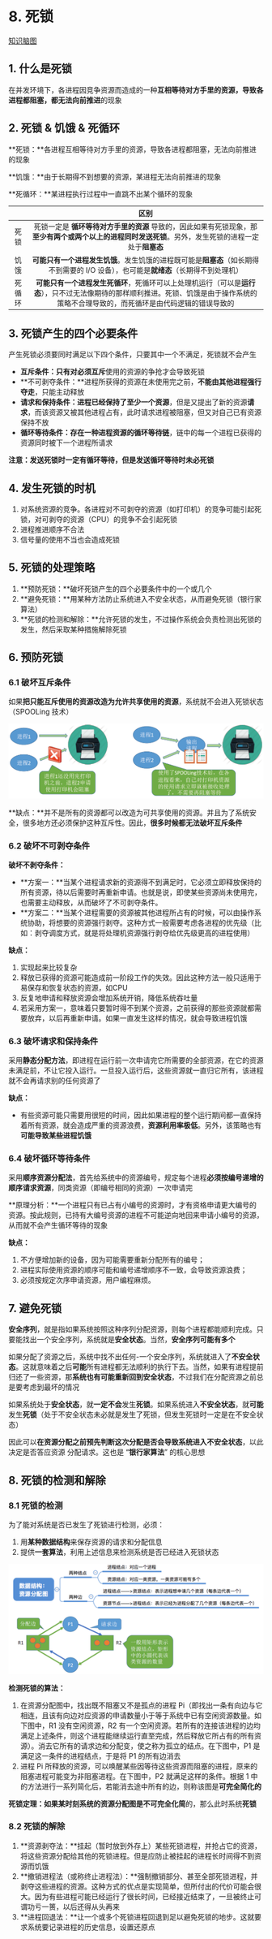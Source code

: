 # 8. 死锁

[知识脑图](https://lfool.github.io/os_mind/deadlock.html)

## 1. 什么是死锁

在并发环境下，各进程因竞争资源而造成的一种**互相等待对方手里的资源，导致各进程都阻塞，都无法向前推进**的现象

## 2. 死锁 & 饥饿 & 死循环

**死锁：**各进程互相等待对方手里的资源，导致各进程都阻塞，无法向前推进的现象

**饥饿：**由于长期得不到想要的资源，某进程无法向前推进的现象

**死循环：**某进程执行过程中一直跳不出某个循环的现象

|  | 区别 |
| :---: | :---: |
| 死锁 | 死锁一定是 **循环等待对方手里的资源** 导致的，因此如果有死锁现象，那**至少有两个或两个以上的进程同时发送死锁**。另外，发生死锁的进程一定处于**阻塞态** |
| 饥饿 | **可能只有一个进程发生饥饿**。发生饥饿的进程既可能是**阻塞态**（如长期得不到需要的 I/O 设备），也可能是**就绪态**（长期得不到处理机） |
| 死循环 | **可能只有一个进程发生死循环**，死循环可以上处理机运行（可以是**运行态**），只不过无法像期待的那样顺利推进。死锁、饥饿是由于操作系统的策略不合理导致的，而死循环是由代码逻辑的错误导致的 |

## 3. 死锁产生的四个必要条件

产生死锁必须要同时满足以下四个条件，只要其中一个不满足，死锁就不会产生

* **互斥条件：**只有对必须**互斥**使用的资源的争抢才会导致死锁
* **不可剥夺条件：**进程所获得的资源在未使用完之前，**不能由其他进程强行夺走**，只能主动释放
* **请求和保持条件：**进程**已经保持了至少一个资源**，但是又提出了新的资源**请求**，而该资源又被其他进程占有，此时请求进程被阻塞，但又对自己已有资源保持不放
* **循环等待条件：**存在一种进程**资源的循环等待链**，链中的每一个进程已获得的资源同时被下一个进程所请求

**注意：发送死锁时一定有循环等待，但是发送循环等待时未必死锁**

## 4. 发生死锁的时机

1. 对系统资源的竞争。各进程对不可剥夺的资源（如打印机）的竞争可能引起死锁，对可剥夺的资源（CPU）的竞争不会引起死锁
2. 进程推进顺序不合法
3. 信号量的使用不当也会造成死锁

## 5. 死锁的处理策略

1. **预防死锁：**破坏死锁产生的四个必要条件中的一个或几个
2. **避免死锁：**用某种方法防止系统进入不安全状态，从而避免死锁（银行家算法）
3. **死锁的检测和解除：**允许死锁的发生，不过操作系统会负责检测出死锁的发生，然后采取某种措施解除死锁

## 6. 预防死锁

### 6.1 破坏互斥条件

如果**把只能互斥使用的资源改造为允许共享使用的资源**，系统就不会进入死锁状态（SPOOLing 技术）

![](../.gitbook/assets/image%20%2818%29.png)

**缺点：**并不是所有的资源都可以改造为可共享使用的资源。并且为了系统安全，很多地方还必须保护这种互斥性。因此，**很多时候都无法破坏互斥条件**

### 6.2 破坏不可剥夺条件

**破坏不剥夺条件：** 

* **方案一：**当某个进程请求新的资源得不到满足时，它必须立即释放保持的所有资源，待以后需要时再重新申请。也就是说，即使某些资源尚未使用完，也需要主动释放，从而破坏了不可剥夺条件。
* **方案二：**当某个进程需要的资源被其他进程所占有的时候，可以由操作系统协助，将想要的资源强行剥夺。这种方式一般需要考虑各进程的优先级（比如：剥夺调度方式，就是将处理机资源强行剥夺给优先级更高的进程使用）

**缺点：**

1. 实现起来比较复杂
2. 释放已获得的资源可能造成前一阶段工作的失效。因此这种方法一般只适用于易保存和恢复状态的资源，如CPU
3. 反复地申请和释放资源会增加系统开销，降低系统吞吐量
4. 若采用方案一，意味着只要暂时得不到某个资源，之前获得的那些资源就都需要放弃，以后再重新申请。如果一直发生这样的情况，就会导致进程饥饿

### 6.3 破坏请求和保持条件

采用**静态分配方法**，即进程在运行前一次申请完它所需要的全部资源，在它的资源未满足前，不让它投入运行。一旦投入运行后，这些资源就一直归它所有，该进程就不会再请求别的任何资源了

**缺点：**

* 有些资源可能只需要用很短的时间，因此如果进程的整个运行期间都一直保持着所有资源，就会造成严重的资源浪费，**资源利用率极低**。另外，该策略也有**可能导致某些进程饥饿**

### 6.4 破坏循环等待条件

采用**顺序资源分配法**，首先给系统中的资源编号，规定每个进程**必须按编号递增的顺序请求资源**，同类资源（即编号相同的资源）一次申请完

**原理分析：**一个进程只有已占有小编号的资源时，才有资格申请更大编号的资源。按此规则，已持有大编号资源的进程不可能逆向地回来申请小编号的资源，从而就不会产生循环等待的现象

**缺点：**

1. 不方便增加新的设备，因为可能需要重新分配所有的编号；
2. 进程实际使用资源的顺序可能和编号递增顺序不一致，会导致资源浪费；
3. 必须按规定次序申请资源，用户编程麻烦。

## 7. 避免死锁

**安全序列**，就是指如果系统按照这种序列分配资源，则每个进程都能顺利完成。只要能找出一个安全序列，系统就是**安全状态**。当然，**安全序列可能有多个**

如果分配了资源之后，系统中找不出任何-一个安全序列，系统就进入了**不安全状态**。这就意味着之后**可能**所有进程都无法顺利的执行下去。当然，如果有进程提前归还了一些资源，那**系统也有可能重新回到安全状态**，不过我们在分配资源之前总是要考虑到最坏的情况

如果系统处于**安全状态**，就**一定不会**发生**死锁**。如果系统进入**不安全状态**，就**可能**发生**死锁**（处于不安全状态未必就是发生了死锁，但发生死锁时一定是在不安全状态）

因此可以**在资源分配之前预先判断这次分配是否会导致系统进入不安全状态**，以此决定是否答应资源 分配请求。这也是 “**银行家算法**” 的核心思想

## 8. 死锁的检测和解除

### 8.1 死锁的检测

为了能对系统是否已发生了死锁进行检测，必须：

1. 用**某种数据结构**来保存资源的请求和分配信息
2. 提供**一套算法**，利用上述信息来检测系统是否已经进入死锁状态

![](../.gitbook/assets/image%20%2836%29.png)

**检测死锁的算法：**

1. 在资源分配图中，找出既不阻塞又不是孤点的进程 Pi（即找出一条有向边与它相连，且该有向边对应资源的申请数量小于等于系统中已有空闲资源数量。如下图中，R1 没有空闲资源，R2 有一个空闲资源。若所有的连接该进程的边均满足上述条件，则这个进程能继续运行直至完成，然后释放它所占有的所有资源）。消去它所有的请求边和分配变，使之称为孤立的结点。在下图中，P1 是满足这一条件的进程结点，于是将 P1 的所有边消去
2. 进程 Pi 所释放的资源，可以唤醒某些因等待这些资源而阻塞的进程，原来的阻塞进程可能变为非阻塞进程。在下图中，P2 就满足这样的条件。根据 1 中的方法进行一系列简化后，若能消去途中所有的边，则称该图是**可完全简化的**

**死锁定理：**如果某时刻系统的资源分配图是**不可完全化简**的，那么此时系统**死锁**

### 8.2 死锁的解除

1. **资源剥夺法：**挂起（暂时放到外存上）某些死锁进程，并抢占它的资源，将这些资源分配给其他的死锁进程。但是应防止被挂起的进程长时间得不到资源而饥饿
2. **撤销进程法（或称终止进程法）：**强制撤销部分、甚至全部死锁进程，并剥夺这些进程的资源。这种方式的优点是实现简单，但所付出的代价可能会很大。因为有些进程可能已经运行了很长时间，已经接近结束了，一旦被终止可谓功亏一篑，以后还得从头再来
3. **进程回退法：**让一个或多个死锁进程回退到足以避免死锁的地步。这就要求系统要记录进程的历史信息，设置还原点

